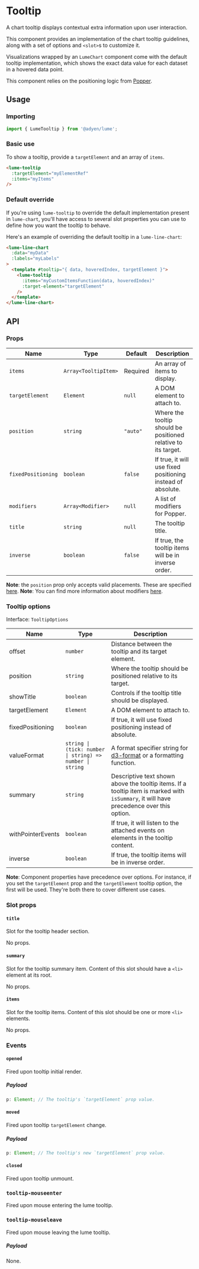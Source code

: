 # Tooltip

A chart tooltip displays contextual extra information upon user interaction.

This component provides an implementation of the chart tooltip guidelines, along with a set of options and `<slot>`s to customize it.

Visualizations wrapped by an `LumeChart` component come with the default tooltip implementation, which shows the exact data value for each dataset in a hovered data point.

This component relies on the positioning logic from [Popper](https://popper.js.org/).

## Usage

### Importing

```ts
import { LumeTooltip } from '@adyen/lume';
```

### Basic use

To show a tooltip, provide a `targetElement` and an array of `items`.

```html
<lume-tooltip
  :targetElement="myElementRef"
  :items="myItems"
/>
```

### Default override

If you're using `lume-tooltip` to override the default implementation present in `lume-chart`, you'll have access to several slot properties you can use to define how you want the tooltip to behave.

Here's an example of overriding the default tooltip in a `lume-line-chart`:

```html
<lume-line-chart
  :data="myData"
  :labels="myLabels"
>
  <template #tooltip="{ data, hoveredIndex, targetElement }">
    <lume-tooltip
      :items="myCustomItemsFunction(data, hoveredIndex)"
      :target-element="targetElement"
    />
  </template>
</lume-line-chart>
```

## API

### Props

| Name               | Type                 | Default  | Description                                                    |
| ------------------ | -------------------- | -------- | -------------------------------------------------------------- |
| `items`            | `Array<TooltipItem>` | Required | An array of items to display.                                  |
| `targetElement`    | `Element`            | `null`   | A DOM element to attach to.                                    |
| `position`         | `string`             | `"auto"` | Where the tooltip should be positioned relative to its target. |
| `fixedPositioning` | `boolean`            | `false`  | If true, it will use fixed positioning instead of absolute.    |
| `modifiers`        | `Array<Modifier>`    | `null`   | A list of modifiers for Popper.                                |
| `title`            | `string`             | `null`   | The tooltip title.                                             |
| `inverse`          | `boolean`            | `false`  | If true, the tooltip items will be in inverse order.           |

**Note**: the `position` prop only accepts valid placements. These are specified [here](https://popper.js.org/docs/v2/constructors/#options).
**Note**: You can find more information about modifiers [here](https://popper.js.org/docs/v2/modifiers/).

### Tooltip options

Interface: `TooltipOptions`

| Name              | Type                                                     | Description                                                                                                                             |
| ----------------- | -------------------------------------------------------- | --------------------------------------------------------------------------------------------------------------------------------------- |
| offset            | `number`                                                 | Distance between the tooltip and its target element.                                                                                    |
| position          | `string`                                                 | Where the tooltip should be positioned relative to its target.                                                                          |
| showTitle         | `boolean`                                                | Controls if the tooltip title should be displayed.                                                                                      |
| targetElement     | `Element`                                                | A DOM element to attach to.                                                                                                             |
| fixedPositioning  | `boolean`                                                | If true, it will use fixed positioning instead of absolute.                                                                             |
| valueFormat       | `string \| (tick: number \| string) => number \| string` | A format specifier string for [d3-format](https://github.com/d3/d3-format) or a formatting function.                                    |
| summary           | `string`                                                 | Descriptive text shown above the tooltip items. If a tooltip item is marked with `isSummary`, it will have precedence over this option. |
| withPointerEvents | `boolean`                                                | If true, it will listen to the attached events on elements in the tooltip content.                                                      |
| inverse           | `boolean`                                                | If true, the tooltip items will be in inverse order.                                                                                    |

**Note**: Component properties have precedence over options. For instance, if you set the `targetElement` prop and the `targetElement` tooltip option, the first will be used. They're both there to cover different use cases.

### Slot props

#### `title`

Slot for the tooltip header section.

No props.

#### `summary`

Slot for the tooltip summary item. Content of this slot should have a `<li>` element at its root.

No props.

#### `items`

Slot for the tooltip items. Content of this slot should be one or more `<li>` elements.

No props.

### Events

#### `opened`

Fired upon tooltip initial render.

##### Payload

```ts
p: Element; // The tooltip's `targetElement` prop value.
```

#### `moved`

Fired upon tooltip `targetElement` change.

##### Payload

```ts
p: Element; // The tooltip's new `targetElement` prop value.
```

#### `closed`

Fired upon tooltip unmount.

### `tooltip-mouseenter`

Fired upon mouse entering the lume tooltip.

### `tooltip-mouseleave`

Fired upon mouse leaving the lume tooltip.

##### Payload

None.
